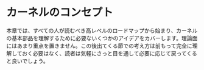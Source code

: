 
<!-- # Kernel concepts -->

# カーネルのコンセプト

<!-- This chapter begins with a high level road map, which everyone should read, then covers some ideas needed to understand the kernel's nuts and bolts, and is less focused on theory. The ideas in the later sections do not need to be completely understood up-front, so readers should feel free to skim them and come back as needed. -->

本章では、すべての人が読むべき高レベルのロードマップから始まり、カーネルの基本部品を理解するために必要ないくつかのアイデアをカバーします。理論面にはあまり重点を置きません。この後出てくる節での考え方は前もって完全に理解しておく必要はなく、読者は気軽にさっと目を通して必要に応じて戻ってくると良いでしょう。

